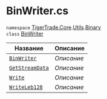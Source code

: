
# BinWriter.cs
`namespace` [TigerTrade.Core](../../../../TigerTrade.Core.md).[Utils](../../../../TigerTrade.Core/Utils.md).[Binary](../../../../TigerTrade.Core/Utils/Binary.md)  
    `class` [BinWriter](../BinWriter.cs.md)

| Название | Описание |
| --- | --- |
| [`BinWriter`](./Методы/BinWriter.md) | *Описание* |
| [`GetStreamData`](./Методы/GetStreamData.md) | *Описание* |
| [`Write`](./Методы/Write.md) | *Описание* |
| [`WriteLeb128`](./Методы/WriteLeb128.md) | *Описание* |

